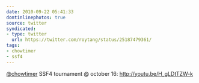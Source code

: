 ```yaml
---
date: 2010-09-22 05:41:33
dontinlinephotos: true
source: twitter
syndicated:
- type: twitter
  url: https://twitter.com/roytang/status/25187479361/
tags:
- chowtimer
- ssf4
---
```


[@chowtimer](https://twitter.com/chowtimer/) SSF4 tournament @ october 16: http://youtu.be/H_gLDtTZW-k